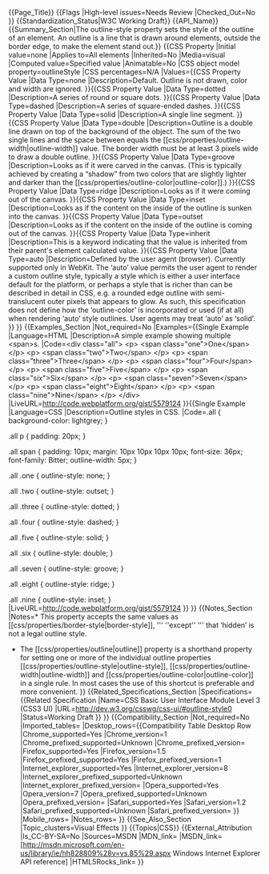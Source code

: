 {{Page_Title}}
{{Flags
|High-level issues=Needs Review
|Checked_Out=No
}}
{{Standardization_Status|W3C Working Draft}}
{{API_Name}}
{{Summary_Section|The outline-style property sets the style of the outline of an element. An outline is a line that is drawn around elements, outside the border edge, to make the element stand out.}}
{{CSS Property
|Initial value=none
|Applies to=All elements
|Inherited=No
|Media=visual
|Computed value=Specified value
|Animatable=No
|CSS object model property=outlineStyle
|CSS percentages=N/A
|Values={{CSS Property Value
|Data Type=none
|Description=Default. Outline is not drawn, color and width are ignored.
}}{{CSS Property Value
|Data Type=dotted
|Description=A series of round or square dots.
}}{{CSS Property Value
|Data Type=dashed
|Description=A series of square-ended dashes.
}}{{CSS Property Value
|Data Type=solid
|Description=A single line segment.
}}{{CSS Property Value
|Data Type=double
|Description=Outline is a double line drawn on top of the background of the object. The sum of the two single lines and the space between equals the [[css/properties/outline-width|outline-width]] value. The border width must be at least 3 pixels wide to draw a double outline.
}}{{CSS Property Value
|Data Type=groove
|Description=Looks as if it were carved in the canvas. (This is typically achieved by creating a “shadow” from two colors that are slightly lighter and darker than the [[css/properties/outline-color|outline-color]].)
}}{{CSS Property Value
|Data Type=ridge
|Description=Looks as if it were coming out of the canvas.
}}{{CSS Property Value
|Data Type=inset
|Description=Looks as if the content on the inside of the outline is sunken into the canvas.
}}{{CSS Property Value
|Data Type=outset
|Description=Looks as if the content on the inside of the outline is coming out of the canvas.
}}{{CSS Property Value
|Data Type=inherit
|Description=This is a keyword indicating that the value is inherited from their parent's element calculated value.
}}{{CSS Property Value
|Data Type=auto
|Description=Defined by the user agent (browser). Currently supported only in WebKit. The ‘auto’ value permits the user agent to render a custom outline style, typically a style which is either a user interface default for the platform, or perhaps a style that is richer than can be described in detail in CSS, e.g. a rounded edge outline with semi-translucent outer pixels that appears to glow. As such, this specification does not define how the ‘outline-color’ is incorporated or used (if at all) when rendering ‘auto’ style outlines. User agents may treat ‘auto’ as ‘solid’.
}}
}}
{{Examples_Section
|Not_required=No
|Examples={{Single Example
|Language=HTML
|Description=A simple example showing multiple &lt;span&gt;s.
|Code=&lt;div class="all"&gt;
&lt;p&gt;
      &lt;span class="one"&gt;One&lt;/span&gt;
    &lt;/p&gt;
    &lt;p&gt;
      &lt;span class="two"&gt;Two&lt;/span&gt;
    &lt;/p&gt;
    &lt;p&gt;
      &lt;span class="three"&gt;Three&lt;/span&gt;
    &lt;/p&gt;
    &lt;p&gt;
      &lt;span class="four"&gt;Four&lt;/span&gt;
    &lt;/p&gt;
    &lt;p&gt;
      &lt;span class="five"&gt;Five&lt;/span&gt;
    &lt;/p&gt;
    &lt;p&gt;
      &lt;span class="six"&gt;Six&lt;/span&gt;
    &lt;/p&gt;
    &lt;p&gt;
      &lt;span class="seven"&gt;Seven&lt;/span&gt;
    &lt;/p&gt;
    &lt;p&gt;
      &lt;span class="eight"&gt;Eight&lt;/span&gt;
    &lt;/p&gt;
    &lt;p&gt;
      &lt;span class="nine"&gt;Nine&lt;/span&gt;
    &lt;/p&gt;
&lt;/div&gt;
|LiveURL=http://code.webplatform.org/gist/5579124
}}{{Single Example
|Language=CSS
|Description=Outline styles in CSS.
|Code=.all {
  background-color: lightgrey;
}

.all p {
  padding: 20px;
}
  
.all span {
  padding: 10px;
  margin: 10px 10px 10px 10px;
  font-size: 36px;
  font-family: Bitter;
  outline-width: 5px;
}

.all .one {
  outline-style: none;
}

.all .two {
  outline-style: outset;
}

.all .three {
  outline-style: dotted;
}

.all .four {
  outline-style: dashed;
}

.all .five {
  outline-style: solid;
}

.all .six {
  outline-style: double;
}

.all .seven {
  outline-style: groove;
}

.all .eight {
  outline-style: ridge;
}

.all .nine {
  outline-style: inset;
}
|LiveURL=http://code.webplatform.org/gist/5579124
}}
}}
{{Notes_Section
|Notes=* This property accepts the same values as [[css/properties/border-style|border-style]], ''' ''except'' ''' that ‘hidden’ is not a legal outline style.
* The [[css/properties/outline|outline]] property is a shorthand property for setting one or more of the individual outline properties [[css/properties/outline-style|outline-style]], [[css/properties/outline-width|outline-width]] and [[css/properties/outline-color|outline-color]] in a single rule. In most cases the use of this shortcut is preferable and more convenient.
}}
{{Related_Specifications_Section
|Specifications={{Related Specification
|Name=CSS Basic User Interface Module Level 3 (CSS3 UI)
|URL=http://dev.w3.org/csswg/css-ui/#outline-style0
|Status=Working Draft
}}
}}
{{Compatibility_Section
|Not_required=No
|Imported_tables=
|Desktop_rows={{Compatibility Table Desktop Row
|Chrome_supported=Yes
|Chrome_version=1
|Chrome_prefixed_supported=Unknown
|Chrome_prefixed_version=
|Firefox_supported=Yes
|Firefox_version=1.5
|Firefox_prefixed_supported=Yes
|Firefox_prefixed_version=1
|Internet_explorer_supported=Yes
|Internet_explorer_version=8
|Internet_explorer_prefixed_supported=Unknown
|Internet_explorer_prefixed_version=
|Opera_supported=Yes
|Opera_version=7
|Opera_prefixed_supported=Unknown
|Opera_prefixed_version=
|Safari_supported=Yes
|Safari_version=1.2
|Safari_prefixed_supported=Unknown
|Safari_prefixed_version=
}}
|Mobile_rows=
|Notes_rows=
}}
{{See_Also_Section
|Topic_clusters=Visual Effects
}}
{{Topics|CSS}}
{{External_Attribution
|Is_CC-BY-SA=No
|Sources=MSDN
|MDN_link=
|MSDN_link=[http://msdn.microsoft.com/en-us/library/ie/hh828809%28v=vs.85%29.aspx Windows Internet Explorer API reference]
|HTML5Rocks_link=
}}